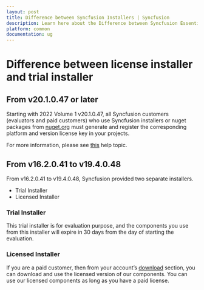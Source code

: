 ```yaml
---
layout: post
title: Difference between Syncfusion Installers | Syncfusion
description: Learn here about the Difference between Syncfusion Essential Studio Licensed Installer and Trial Installer.
platform: common
documentation: ug
--- 
```


# Difference between license installer and trial installer

## From v20.1.0.47 or later

Starting with 2022 Volume 1 v20.1.0.47, all Syncfusion customers (evaluators and paid customers) who use Syncfusion installers or nuget packages from [nuget.org](https://www.nuget.org/packages?q=Syncfusion) must generate and register the corresponding platform and version license key in your projects.

For more information, please see [this](https://help.syncfusion.com/common/essential-studio/licensing/license-key) help topic.

## From v16.2.0.41 to v19.4.0.48

From v16.2.0.41 to v19.4.0.48, Syncfusion provided two separate installers.

   -	Trial Installer
   -	Licensed Installer

### Trial Installer

This trial installer is for evaluation purpose, and the components you use from this installer will expire in 30 days from the day of starting the evaluation. 

### Licensed Installer

If you are a paid customer, then from your account’s [download](https://www.syncfusion.com/account/downloads) section, you can download and use the licensed version of our components. You can use our licensed components as long as you have a paid license.
